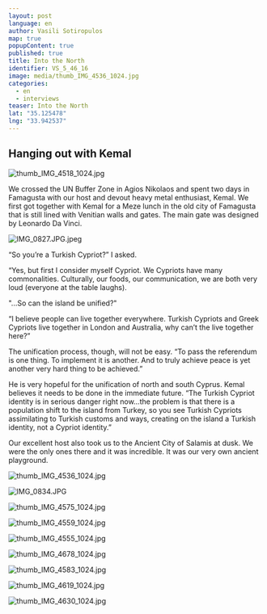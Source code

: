 ```yaml
---
layout: post
language: en
author: Vasili Sotiropulos
map: true
popupContent: true
published: true
title: Into the North
identifier: VS_5_46_16
image: media/thumb_IMG_4536_1024.jpg
categories: 
  - en
  - interviews
teaser: Into the North
lat: "35.125478"
lng: "33.942537"
---
```


## Hanging out with Kemal

![thumb_IMG_4518_1024.jpg]({{site.baseurl}}/media/thumb_IMG_4518_1024.jpg)

We crossed the UN Buffer Zone in Agios Nikolaos and spent two days in Famagusta with our host and devout heavy metal enthusiast, Kemal. We first got together with Kemal for a Meze lunch in the old city of Famagusta that is still lined with Venitian walls and gates. The main gate was designed by Leonardo Da Vinci.

![IMG_0827.JPG.jpeg]({{site.baseurl}}/media/IMG_0827.JPG.jpeg)

“So you’re a Turkish Cypriot?” I asked.

“Yes, but first I consider myself Cypriot.  We Cypriots have many commonalities. Culturally, our foods, our communication, we are both very loud (everyone at the table laughs).

"...So can the island be unified?"

“I believe people can live together everywhere. Turkish Cypriots and Greek Cypriots live together in London and Australia, why can’t the live together here?” 

The unification process, though, will not be easy. “To pass the referendum is one thing. To implement it is another. And to truly achieve peace is yet another very hard thing to be achieved.”

He is very hopeful for the unification of north and south Cyprus. Kemal believes it needs to be done in the immediate future. “The Turkish Cypriot identity is in serious danger right now…the problem is that there is a population shift to the island from Turkey, so you see Turkish Cypriots assimilating to Turkish customs and ways, creating on the island a Turkish identity, not a Cypriot identity.”

Our excellent host also took us to the Ancient City of Salamis at dusk. We were the only ones there and it was incredible. It was our very own ancient playground. 

![thumb_IMG_4536_1024.jpg]({{site.baseurl}}/media/thumb_IMG_4536_1024.jpg)

![IMG_0834.JPG]({{site.baseurl}}/media/IMG_0834.JPG)

![thumb_IMG_4575_1024.jpg]({{site.baseurl}}/media/thumb_IMG_4575_1024.jpg)

![thumb_IMG_4559_1024.jpg]({{site.baseurl}}/media/thumb_IMG_4559_1024.jpg)

![thumb_IMG_4555_1024.jpg]({{site.baseurl}}/media/thumb_IMG_4555_1024.jpg)

![thumb_IMG_4678_1024.jpg]({{site.baseurl}}/media/thumb_IMG_4678_1024.jpg)

![thumb_IMG_4583_1024.jpg]({{site.baseurl}}/media/thumb_IMG_4583_1024.jpg)

![thumb_IMG_4619_1024.jpg]({{site.baseurl}}/media/thumb_IMG_4619_1024.jpg)

![thumb_IMG_4630_1024.jpg]({{site.baseurl}}/media/thumb_IMG_4630_1024.jpg)
